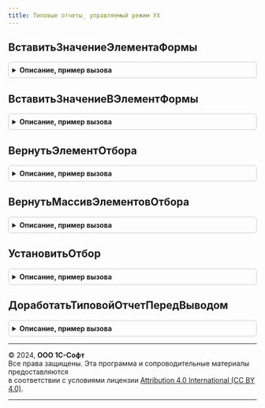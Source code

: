 ```yaml
---
title: Типовые отчеты_ управляемый режим УХ
---
```



## ВставитьЗначениеЭлементаФормы
<details style="margin: 1em 0; padding: 0.5em; border: 1px solid #ccc; border-radius: 6px;">

<summary style="font-weight: bold; cursor: pointer;">Описание, пример вызова</summary>

```bsl
// ФУНКЦИИ ПОЛУЧЕНИЯ НАСТРОЕК ФОРМЫ.
//

Процедура ВставитьЗначениеЭлементаФормы(ЭлементыФормы, Структура, Имя) Экспорт
```

Пример вызова
```bsl
ТиповыеОтчеты_УправляемыйРежимУХ.ВставитьЗначениеЭлементаФормы(ЭлементыФормы, Структура, Имя));
```
</details>

## ВставитьЗначениеВЭлементФормы
<details style="margin: 1em 0; padding: 0.5em; border: 1px solid #ccc; border-radius: 6px;">

<summary style="font-weight: bold; cursor: pointer;">Описание, пример вызова</summary>

```bsl

Процедура ВставитьЗначениеВЭлементФормы(Форма, Структура) Экспорт
```

Пример вызова
```bsl
ТиповыеОтчеты_УправляемыйРежимУХ.ВставитьЗначениеВЭлементФормы(Форма, Структура));
```
</details>

## ВернутьЭлементОтбора
<details style="margin: 1em 0; padding: 0.5em; border: 1px solid #ccc; border-radius: 6px;">

<summary style="font-weight: bold; cursor: pointer;">Описание, пример вызова</summary>

```bsl

Функция ВернутьЭлементОтбора(Отбор, ПолеОтбора) Экспорт
```

Пример вызова
```bsl
Результат = ТиповыеОтчеты_УправляемыйРежимУХ.ВернутьЭлементОтбора(Отбор, ПолеОтбора) 
```
</details>

## ВернутьМассивЭлементовОтбора
<details style="margin: 1em 0; padding: 0.5em; border: 1px solid #ccc; border-radius: 6px;">

<summary style="font-weight: bold; cursor: pointer;">Описание, пример вызова</summary>

```bsl

Функция ВернутьМассивЭлементовОтбора(Отбор, ПолеОтбора) Экспорт
```

Пример вызова
```bsl
Результат = ТиповыеОтчеты_УправляемыйРежимУХ.ВернутьМассивЭлементовОтбора(Отбор, ПолеОтбора) 
```
</details>

## УстановитьОтбор
<details style="margin: 1em 0; padding: 0.5em; border: 1px solid #ccc; border-radius: 6px;">

<summary style="font-weight: bold; cursor: pointer;">Описание, пример вызова</summary>

```bsl

Функция УстановитьОтбор(Отбор, ПолеОтбора, ВидСравнения, Значение) Экспорт
```

Пример вызова
```bsl
Результат = ТиповыеОтчеты_УправляемыйРежимУХ.УстановитьОтбор(Отбор, ПолеОтбора, ВидСравнения, Значение) 
```
</details>

## ДоработатьТиповойОтчетПередВыводом
<details style="margin: 1em 0; padding: 0.5em; border: 1px solid #ccc; border-radius: 6px;">

<summary style="font-weight: bold; cursor: pointer;">Описание, пример вызова</summary>

```bsl
////////////////////////////////////////////////////////////////////////////////
// ОБЩИЕ ПРОЦЕДУРЫ.
//

// Дорабатывает отчет перед выводом
Процедура ДоработатьТиповойОтчетПередВыводом(ОтчетОбъект, КомпоновщикНастроек = Неопределено, ЗначенияНастроек = Неопределено) Экспорт
```

Пример вызова
```bsl
ТиповыеОтчеты_УправляемыйРежимУХ.ДоработатьТиповойОтчетПередВыводом(ОтчетОбъект, КомпоновщикНастроек, ЗначенияНастроек);
```
</details>

---

© 2024, **ООО 1С-Софт**  
Все права защищены. Эта программа и сопроводительные материалы предоставляются  
в соответствии с условиями лицензии [Attribution 4.0 International (CC BY 4.0)](https://creativecommons.org/licenses/by/4.0/legalcode).

---
